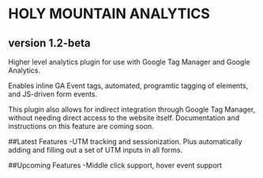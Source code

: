 # HOLY MOUNTAIN ANALYTICS
## version 1.2-beta

 Higher level analytics plugin for use with Google Tag Manager and Google Analytics.  

 Enables inline GA Event tags, automated, programtic tagging of elements, and JS-driven form events.

 This plugin also allows for indirect integration through Google Tag Manager, without needing direct access to the website itself.  Documentation and instructions on this feature are coming soon.

 ##Latest Features
 -UTM tracking and sessionization.  Plus automatically adding and filling out a set of UTM inputs in all forms.

 ##Upcoming Features
 -Middle click support, hover event support